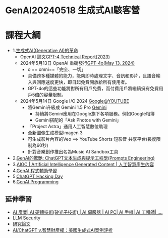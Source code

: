 # GenAI20240518 生成式AI駭客營

# 課程大綱
- 1.[生成式AI(Generative AI)的革命](Generative_AI.md)
  - OpenAI 論文[GPT-4 Technical Report(2023)](https://arxiv.org/abs/2303.08774)
  - 2024年5月13日 OpenAI 重磅發行[GPT-4o(May 13, 2024)](GPT-4o.md)
    - o == o​​​mni==「完全、一切」
    - 具備跨多種媒體的能力，能夠即時處理文字、音訊和影片，且語音輸入與回應速度更快，即日起免費開放給所有使用者。
    - GPT-4o的這些功能將對所有用戶免費，而付費用戶將繼續擁有免費用戶5倍的容量限制。 
  - 2024年5月14日 Google I/O 2024 [Google@YOUTUBE](https://www.youtube.com/@Google)
    - 將Gemini升級成 Gemini 1.5 Pro [Gemini](Gemini.md)
      - 持續將Gemini應用在Google旗下各項服務。例如Google相簿
      - Gemini搭配的「Ask Photos with Gemini」
    - 「Project Astra」通用人工智慧數位助理
    - 全新圖像生成模型Imagen 3
    - 可生成影片內容的Veo ==> YouTube Shorts 短影音 共享平台(長度限制為60秒)
    - 針對音樂創作推出名為Music AI Sandbox工具 
- 2.[GenAI的驚艷: ChatGPT文本生成與提示工程學(Prompts Engineering)](ChatGPT.md)
- 3.[AIGC | Artificial Intelligence Generated Content | 人工智慧產生內容 ](/AIGC) 
- 4.[GenAI 程式輔助學習](GenAI_Python.md)
- 5.[ChatGPT Hacking Day](ChatGPT4SEC.md)
- 6.[GenAI Programming](GenAIPrograming.md)



## 延伸學習
- [AI 產業| AI 硬體技術(矽光子技術) | AI 伺服器 | AI PC| AI 手機| AI 工程師| ....](AI_Market.md)
- [LLM Security](LLM_Sec.md)
- [研究論文](Research.md)
- [AI/ChatGPT v.智慧財產權：美國生成式AI案例評析](https://www.books.com.tw/products/0010977697?sloc=main)
